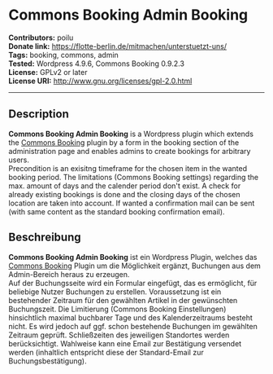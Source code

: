 # Commons Booking Admin Booking

**Contributors:** poilu  
**Donate link:** https://flotte-berlin.de/mitmachen/unterstuetzt-uns/  
**Tags:** booking, commons, admin  
**Tested:** Wordpress 4.9.6, Commons Booking 0.9.2.3  
**License:** GPLv2 or later  
**License URI:** http://www.gnu.org/licenses/gpl-2.0.html  

---
## Description

**Commons Booking Admin Booking** is a Wordpress plugin which extends the [Commons Booking](https://github.com/wielebenwir/commons-booking) plugin by a form in the booking section of the administration page and enables admins to create bookings for arbitrary users.  
Precondition is an exisitng timeframe for the chosen item in the wanted booking period. The limitations (Commons Booking settings) regarding the max. amount of days and the calender period don't exist. A check for already existing bookings is done and the closing days of the chosen location are taken into account. If wanted a confirmation mail can be sent (with same content as the standard booking confirmation email).

## Beschreibung

**Commons Booking Admin Booking** ist ein Wordpress Plugin, welches das [Commons Booking](https://github.com/wielebenwir/commons-booking) Plugin um die Möglichkeit ergänzt, Buchungen aus dem Admin-Bereich heraus zu erzeugen.  
Auf der Buchungsseite wird ein Formular eingefügt, das es ermöglicht, für beliebige Nutzer Buchungen zu erstellen. Voraussetzung ist ein bestehender Zeitraum für den gewählten Artikel in der gewünschten Buchungszeit. Die Limitierung (Commons Booking Einstellungen) hinsichtlich maximal buchbarer Tage und des Kalenderzeitraums besteht nicht. Es wird jedoch auf ggf. schon bestehende Buchungen im gewählten Zeitraum geprüft. Schließzeiten des jeweiligen Standortes werden berücksichtigt. Wahlweise kann eine Email zur Bestätigung versendet werden (inhaltlich entspricht diese der Standard-Email zur Buchungsbestätigung).
